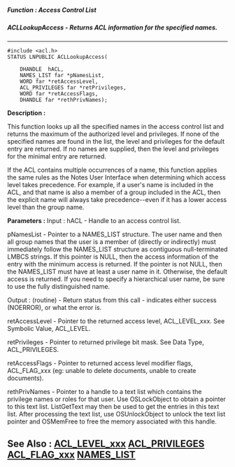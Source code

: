 ##### Function : Access Control List
##### ACLLookupAccess - Returns ACL information for the specified names.
---
```
#include <acl.h>
STATUS LNPUBLIC ACLLookupAccess(

	DHANDLE  hACL,
	NAMES_LIST far *pNamesList,
	WORD far *retAccessLevel,
	ACL_PRIVILEGES far *retPrivileges,
	WORD far *retAccessFlags,
	DHANDLE far *rethPrivNames);
```
**Description :**

This function looks up all the specified names in the access control list and 
returns the maximum of the authorized level and privileges.  If none of the 
specified names are found in the list, the level and privileges for the default 
entry are returned.  If no names are supplied, then the level and privileges 
for the minimal entry are returned.

If the ACL contains multiple occurrences of a name, this function applies the 
same rules as the Notes User Interface when determining which access level 
takes precedence.  For example, if a user's name is included in the ACL, and 
that name is also a member of a group included in the ACL, then the explicit 
name will always take precedence--even if it has a lower access level than the 
group name.

**Parameters :**
Input :
hACL  -  Handle to an access control list.

pNamesList  -   Pointer to a NAMES_LIST structure.  The user name and then all group names that the user is a member of (directly or indirectly) must immediately follow the NAMES_LIST structure as contiguous null-terminated LMBCS strings.  If this pointer is NULL, then the access information of the entry with the minimum access is returned.  If the pointer is not NULL, then the NAMES_LIST must have at least a user name in it.  Otherwise, the default access is returned.  If you need to specify a hierarchical user name, be sure to use the fully distinguished name.

Output :
(routine)  -  Return status from this call - indicates either success (NOERROR), or what the error is.


retAccessLevel  -   Pointer to the returned access level, ACL_LEVEL_xxx.  See Symbolic Value, ACL_LEVEL.

retPrivileges  -  Pointer to returned privilege bit mask.  See Data Type, ACL_PRIVILEGES.

retAccessFlags  -  Pointer to returned access level modifier flags, ACL_FLAG_xxx  (eg:  unable to delete documents, unable to create documents).

rethPrivNames  -  Pointer to a handle to a text list which contains the privilege names or roles for that user.  Use OSLockObject to obtain a pointer to this text list.  ListGetText may then be used to get the entries in this text list.  After processing the text list, use OSUnlockObject to unlock the text list pointer and OSMemFree to free the memory associated with this handle.


**See Also :**
[ACL_LEVEL_xxx](/reference/Symb/ACL_LEVEL_xxx)
[ACL_PRIVILEGES](/reference/Data/ACL_PRIVILEGES)
[ACL_FLAG_xxx](/reference/Symb/ACL_FLAG_xxx)
[NAMES_LIST](/reference/Data/NAMES_LIST)
---
